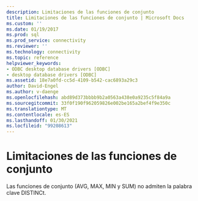 ```yaml
---
description: Limitaciones de las funciones de conjunto
title: Limitaciones de las funciones de conjunto | Microsoft Docs
ms.custom: ''
ms.date: 01/19/2017
ms.prod: sql
ms.prod_service: connectivity
ms.reviewer: ''
ms.technology: connectivity
ms.topic: reference
helpviewer_keywords:
- ODBC desktop database drivers [ODBC]
- desktop database drivers [ODBC]
ms.assetid: 18e7a0fd-cc5d-4109-b542-cac6893a29c3
author: David-Engel
ms.author: v-daenge
ms.openlocfilehash: abd89d373bbbb9b2a0563a438e0a9235c5f84a9a
ms.sourcegitcommit: 33f0f190f962059826e002be165a2bef4f9e350c
ms.translationtype: MT
ms.contentlocale: es-ES
ms.lasthandoff: 01/30/2021
ms.locfileid: "99208613"
---
```

# <a name="set-functions-limitations"></a>Limitaciones de las funciones de conjunto
Las funciones de conjunto (AVG, MAX, MIN y SUM) no admiten la palabra clave DISTINCt.
